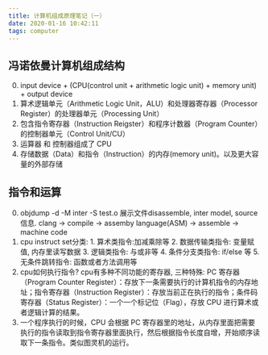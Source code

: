 ```yaml
---
title: 计算机组成原理笔记（一）
date: 2020-01-16 10:42:11
tags: computer 
---
```


## 冯诺依曼计算机组成结构
0. input device + (CPU(control unit + arithmetic logic unit) + memory unit) + output device
1. 算术逻辑单元（Arithmetic Logic Unit，ALU）和处理器寄存器（Processor Register）的处理器单元（Processing Unit）
2. 包含指令寄存器（Instruction Reigster）和程序计数器（Program Counter）的控制器单元（Control Unit/CU）
3. 运算器 和 控制器组成了 CPU
4. 存储数据（Data）和指令（Instruction）的内存(memory unit)。以及更大容量的外部存储

## 指令和运算
0. objdump -d -M inter -S test.o 展示文件disassemble, inter model, source信息. clang -> compile -> assemby language(ASM) -> assemble -> machine code
1. cpu instruct set分类: 1. 算术类指令:加减乘除等 2. 数据传输类指令: 变量赋值, 内存里读写数据 3. 逻辑类指令: 与或非等 4. 条件分支类指令: if/else 等 5. 无条件跳转指令:  函数或者方法调用等
2. cpu如何执行指令? cpu有多种不同功能的寄存器, 三种特殊: PC 寄存器（Program Counter Register）：存放下一条需要执行的计算机指令的内存地址；指令寄存器（Instruction Register）：存放当前正在执行的指令；条件码寄存器（Status Register）：一个一个标记位（Flag），存放 CPU 进行算术或者逻辑计算的结果。
3. 一个程序执行的时候，CPU 会根据 PC 寄存器里的地址，从内存里面把需要执行的指令读取到指令寄存器里面执行，然后根据指令长度自增，开始顺序读取下一条指令。类似图灵机的运行。